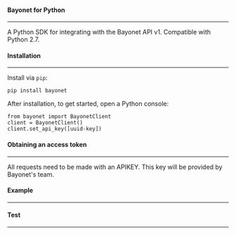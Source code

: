 ####  Bayonet for Python
***

A Python SDK for integrating with the Bayonet API v1. Compatible with Python 2.7.

#### Installation
___
Install via `pip`:

````
pip install bayonet
````

After installation, to get started, open a Python console:

````
from bayonet import BayonetClient
client = BayonetClient()
client.set_api_key([uuid-key])
````

#### Obtaining an access token
___
All requests need to be made with an APIKEY. This key will be provided by Bayonet's team.


#### Example
___


#### Test
___
